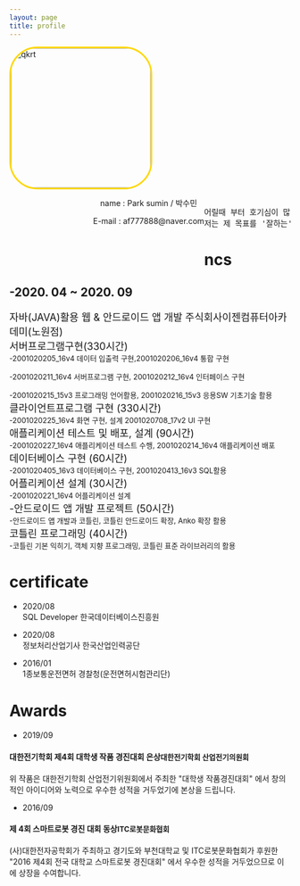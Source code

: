 ```yaml
---
layout: page
title: profile
---
```

<style>
.black-link:hover{
  color : #BFFF00;
}
  .black-link{
    color: #424242;

font-size: 1.2em;

  }
</style>
<div style="float:left">
<img style="
border: 3px solid gold;
border-radius: 50px;
-moz-border-radius: 50px;
-khtml-border-radius: 50px;
-webkit-border-radius: 50px;
"
src="../public/aaa.jpg" width="250px" height="250px" alt="qkrt" />
</div>
<div style="float:left; margin-left:150px" align="center">
<p>  name : Park sumin / 박수민</p>
<p>  E-mail : af777888@naver.com</p>
<p> <a class="black-link" href="https://github.com/parknnna"><i class="fab fa-github"></i></a>&nbsp;&nbsp;&nbsp;&nbsp;
<a class="black-link" href="https://www.facebook.com/profile.php?id=100003474619952"><i class="fab fa-facebook"></i></a>&nbsp;&nbsp;&nbsp;&nbsp;
    <a class="black-link" href="https://www.instagram.com/park_nnna/"><i class="fab fa-instagram"></i></a>&nbsp;&nbsp;&nbsp;&nbsp;
</p>
</div>

<div style="margin-top: 300px">
<pre class="message">
어릴때 부터 호기심이 많은 성격에 만들어 보았던 간단한 계산기 프로그램으로 무언가를 만드는 것의 재미를 느끼게 되었고 그때부터 개발자를 꿈꾸게 되었습니다. 그래서 대학교도 컴퓨터공학과를 가게 되었고 자연스럽게 많은것을 개발하게 될 수 있었습니다. 그 중 Javascript가 가지고 있는 가능성과 다양성에 매력을 느끼게 되어 웹 어플리케이션 개발자가 되기 위해 많은 노력을 하고 있습니다.
저는 제 목표를 '잘하는' 개발자로 삼아서 더 공부하고 있습니다. 경력을 쌓은 개발자는 경력만 쌓이면 자연스럽게 되지만 '잘하는'개발자는 경력뿐만 아니라 매일 공부하여 개발자로써 더 높은 곳을 바라보고 있기 때문입니다 . 저는 계속 공부하여 '잘하는'개발자로써 남고 싶습니다.
</pre>
</div>

# ncs
<font size=2px>  </font>
## -2020. 04 ~ 2020. 09
<font size=4px>자바(JAVA)활용 웹 & 안드로이드 앱 개발 주식회사이젠컴퓨터아카데미(노원점)<br>
서버프로그램구현(330시간)<br></font>
<font size=2px>
-2001020205_16v4 데이터 입출력 구현,2001020206_16v4 통합 구현<br>

-2001020211_16v4 서버프로그램 구현, 2001020212_16v4 인터페이스 구현<br>

-2001020215_15v3 프로그래밍 언어활용, 2001020216_15v3 응용SW 기초기술 활용<br>
</font><font size=4px>
클라이언트프로그램 구현 (330시간)<br></font>
<font size=2px>
-2001020225_16v4 화면 구현, 설계 2001020708_17v2 UI 구현<br>
</font><font size=4px>
애플리케이션 테스트 및 배포, 설계 (90시간)<br></font>
<font size=2px>
-2001020227_16v4 애플리케이션 테스트 수행, 2001020214_16v4 애플리케이션 배포<br>
</font><font size=4px>
데이터베이스 구현 (60시간)<br></font>
<font size=2px>
-2001020405_16v3 데이터베이스 구현, 2001020413_16v3 SQL활용<br>
</font><font size=4px>
어플리케이션 설계 (30시간)<br></font>
<font size=2px>
-2001020221_16v4 어플리케이션 설계<br>
</font><font size=4px>
-안드로이드 앱 개발 프로젝트 (50시간)<br></font>
<font size=2px>
-안드로이드 앱 개발과 코틀린, 코틀린 안드로이드 확장, Anko 확장 활용<br>
</font><font size=4px>
코틀린 프로그래밍 (40시간)<br></font>
<font size=2px>
-코틀린 기본 익히기, 객체 지향 프로그래밍, 코틀린 표준 라이브러리의 활용<br>
</font>


# certificate
- 2020/08 <br>
  SQL Developer 한국데이터베이스진흥원

-  2020/08<br>
  정보처리산업기사 한국산업인력공단

-  2016/01<br>
  1종보통운전면허 경찰청(운전면허시험관리단)



# Awards
- 2019/09<br>
#### 대한전기학회 제4회 대학생 작품 경진대회 은상<font size="2">대한전기학회 산업전기의원회</font>

  위 작품은 대한전기학회 산업전기위원회에서 주최한 "대학생 작품경진대회" 에서 창의적인 아이디어와 노력으로 우수한 성적을 거두었기에 본상을 드립니다.

- 2016/09
#### 제 4회 스마트로봇 경진 대회 동상<font size="2">ITC로봇문화협회</font>

  (사)대한전자공학회가 주최하고 경기도와 부천대학교 및 ITC로봇문화협회가 후원한 "2016 제4회 전국 대학교 스마트로봇 경진대회" 에서 우수한 성적을 거두었으므로 이에 상장을 수여합니다.
